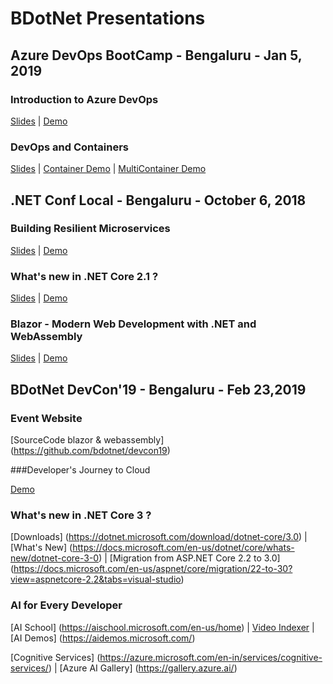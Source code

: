 # BDotNet Presentations


## Azure DevOps BootCamp - Bengaluru - Jan 5, 2019

### Introduction to Azure DevOps

[Slides](https://www.slideshare.net/svswaminathan/azure-dev-ops) | [Demo](https://github.com/svswaminathan/bdotnet-devops-live-demo)

### DevOps and Containers

[Slides](https://www.slideshare.net/sharepointguy/devops-bootcamp) | [Container Demo](https://dev.azure.com/girishgoudar/DevOpsLaunchK8s) | [MultiContainer Demo](https://dev.azure.com/girishgoudar/DevOpsK8sMultiContainer)

## .NET Conf Local - Bengaluru - October 6, 2018

### Building Resilient Microservices

[Slides](https://mediusprodstatic.studios.ms/presentations/Ignite2018/BRK3175.pptx) | [Demo](https://github.com/dotnet-architecture/eShopOnContainers)

### What's new in .NET Core 2.1 ?

[Slides]() | [Demo]()

### Blazor - Modern Web Development with .NET and WebAssembly

[Slides](https://github.com/dotnet-presentations/dotnetconf2018/blob/master/Technical/Decks/Blazor_Modern%20Web%20development%20with%20.NET%20and%20WebAssembly.pptx) | [Demo](https://github.com/svswaminathan/blazor-dotnetconfblr18)

## BDotNet DevCon'19 - Bengaluru - Feb 23,2019

### Event Website

[SourceCode blazor & webassembly] (https://github.com/bdotnet/devcon19)

###Developer's Journey to Cloud

[Demo](https://github.com/wrijughosh/DevCon19)

### What's new in .NET Core 3 ?

[Downloads] (https://dotnet.microsoft.com/download/dotnet-core/3.0)  |  [What's New] (https://docs.microsoft.com/en-us/dotnet/core/whats-new/dotnet-core-3-0)  | [Migration from ASP.NET Core 2.2 to 3.0] (https://docs.microsoft.com/en-us/aspnet/core/migration/22-to-30?view=aspnetcore-2.2&tabs=visual-studio)

### AI for Every Developer

[AI School] (https://aischool.microsoft.com/en-us/home) | [Video Indexer](https://www.videoindexer.ai/tour) | [AI Demos] (https://aidemos.microsoft.com/)

[Cognitive Services] (https://azure.microsoft.com/en-in/services/cognitive-services/) | [Azure AI Gallery] (https://gallery.azure.ai/)


